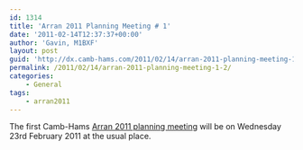 ```yaml
---
id: 1314
title: 'Arran 2011 Planning Meeting # 1'
date: '2011-02-14T12:37:37+00:00'
author: 'Gavin, M1BXF'
layout: post
guid: 'http://dx.camb-hams.com/2011/02/14/arran-2011-planning-meeting-1-2/'
permalink: /2011/02/14/arran-2011-planning-meeting-1-2/
categories:
    - General
tags:
    - arran2011
---
```


The first Camb-Hams [Arran 2011 planning meeting](http://dx.camb-hams.com/2011/02/24/planning-meeting-1-notes/) will be on Wednesday 23rd February 2011 at the usual place.